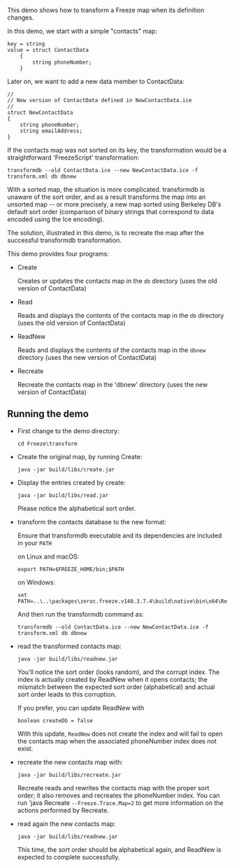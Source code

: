 This demo shows how to transform a Freeze map when its definition changes.

In this demo, we start with a simple "contacts" map:
```
key = string
value = struct ContactData
    {
        string phoneNumber;
    }
```

Later on, we want to add a new data member to ContactData:

```
//
// New version of ContactData defined in NewContactData.ice
//
struct NewContactData
{
    string phoneNumber;
    string emailAddress;
}
```

If the contacts map was not sorted on its key, the transformation
would be a straightforward 'FreezeScript' transformation:
```
transformdb --old ContactData.ice --new NewContactData.ice -f transform.xml db dbnew
```

With a sorted map, the situation is more complicated. transformdb is unaware of
the sort order, and as a result transforms the map into an unsorted map -- or
more precisely, a new map sorted using Berkeley DB's default sort order
(comparison of binary strings that correspond to data encoded using the Ice
encoding).

The solution, illustrated in this demo, is to recreate the map after the
successful transformdb transformation.

This demo provides four programs:

 * Create

   Creates or updates the contacts map in the `db` directory (uses the old
   version of ContactData)

 * Read

   Reads and displays the contents of the contacts map in the `db` directory
   (uses the old version of ContactData)

 * ReadNew

   Reads and displays the contents of the contacts map in the `dbnew` directory
   (uses the new version of ContactData)

 * Recreate

   Recreate the contacts map in the 'dbnew' directory (uses the new version of
   ContactData)

## Running the demo

* First change to the demo directory:
  ```
  cd Freeze\transform
  ```

 * Create the original map, by running Create:
   ```
   java -jar build/libs/create.jar
   ```

 * Display the entries created by create:
   ```
   java -jar build/libs/read.jar

   ```

   Please notice the alphabetical sort order.

 * transform the contacts database to the new format:

   Ensure that transformdb executable and its dependencies are included in your
   `PATH`

   on Linux and macOS:
   ```
   export PATH=$FREEZE_HOME/bin;$PATH
   ```

   on Windows:
   ```
   set PATH=..\..\packages\zeroc.freeze.v140.3.7.4\build\native\bin\x64\Release;%PATH%
   ```

   And then run the transformdb command as:
   ```
   transformdb --old ContactData.ice --new NewContactData.ice -f transform.xml db dbnew
   ```

 * read the transformed contacts map:
   ```
   java -jar build/libs/readnew.jar
   ```

   You'll notice the sort order (looks random), and the corrupt index. The index
   is actually created by ReadNew when it opens contacts; the mismatch between
   the expected sort order (alphabetical) and actual sort order leads to this
   corruption.

   If you prefer, you can update ReadNew with
   ```
   boolean createDb = false
   ```

   With this update, `ReadNew` does not create the index and will fail to open
   the contacts map when the associated phoneNumber index does not exist.

 * recreate the new contacts map with:
   ```
   java -jar build/libs/recreate.jar

   ```

   Recreate reads and rewrites the contacts map with the proper sort order; it
   also removes and recreates the phoneNumber index. You can run 'java Recreate
   `--Freeze.Trace.Map=2` to get more information on the actions performed by
   Recreate.

 * read again the new contacts map:
   ```
   java -jar build/libs/readnew.jar
   ```

   This time, the sort order should be alphabetical again, and ReadNew is
   expected to complete successfully.
